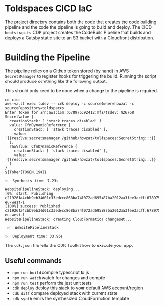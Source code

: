 # Toldspaces CICD IaC

The project directory contains both the code that creates the code building pipeline and the code the pipeline is
going to build and deploy. The CICD `bootstrap.ts` CDK project creates the CodeBuild Pipeline that builds and 
deploys a Gatsby static site to an S3 bucket with a Cloudfront distribution.

# Building the Pipeline
The pipeline relies on a Github token stored (by hand) in AWS `SecretsManager` to register hooks for triggering the build.
Running the script should produce somthing like the following output.

This should only need to be done when a change to the pipeline is required.

```shell
cd cicd
aws-vault exec tsdev -- cdk deploy -c sourceOwner=howzat -c sourceRepository=toldspaces
Enter token for arn:aws:iam::678975692412:mfa/tsdev: 926768
SecretValue {
  creationStack: [ 'stack traces disabled' ],
  value: CfnDynamicReference {
    creationStack: [ 'stack traces disabled' ],
    value: '{{resolve:secretsmanager:/github/howzat/toldspaces:SecretString:::}}'
  },
  rawValue: CfnDynamicReference {
    creationStack: [ 'stack traces disabled' ],
    value: '{{resolve:secretsmanager:/github/howzat/toldspaces:SecretString:::}}'
  }
}
${Token[TOKEN.198]}

✨  Synthesis time: 7.23s

WebsitePipelineStack: deploying...
[0%] start: Publishing c21926fa4cbb9eb34d01c33edecc868ba74f072ad695a87ba2012aa3fee3acff:678975692412-eu-west-1
[100%] success: Published c21926fa4cbb9eb34d01c33edecc868ba74f072ad695a87ba2012aa3fee3acff:678975692412-eu-west-1
WebsitePipelineStack: creating CloudFormation changeset...

 ✅  WebsitePipelineStack

✨  Deployment time: 33.95s
```

The `cdk.json` file tells the CDK Toolkit how to execute your app.

## Useful commands

* `npm run build`   compile typescript to js
* `npm run watch`   watch for changes and compile
* `npm run test`    perform the jest unit tests
* `cdk deploy`      deploy this stack to your default AWS account/region
* `cdk diff`        compare deployed stack with current state
* `cdk synth`       emits the synthesized CloudFormation template
